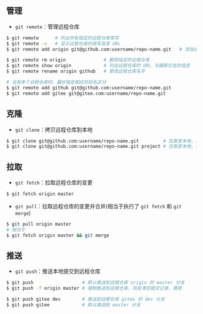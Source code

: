 ## 管理

+ `git remote`：管理远程仓库
```sh
$ git remote      # 列出所有指定的远程仓库简写
$ git remote -v   # 显示远程仓库的简写及其 URL
$ git remote add origin git@github.com:username/repo-name.git   # 添加远程仓库，并指定别名(origin)

$ git remote rm origin              # 删除指定的远程仓库
$ git remote show origin            # 列出远程仓库的 URL 与跟踪分支的信息
$ git remote rename origin github   # 更改远程仓库名字

# 当有多个远程仓库时，最好指定相应的别名区分
$ git remote add github git@github.com:username/repo-name.git
$ git remote add gitee git@gitee.com:username/repo-name.git
```



## 克隆

+ `git clone`：拷贝远程仓库到本地
```sh
$ git clone git@github.com:username/repo-name.git         # 拉取至本地，项目名称为 repo-name
$ git clone git@github.com:username/repo-name.git project # 拉取至本地，项目重命名为 project
```



## 拉取

+ `git fetch`：拉取远程仓库的变更
```sh
$ git fetch origin master
```

+ `git pull`：拉取远程仓库的变更并合并(相当于执行了 `git fetch` 和 `git merge`)
```sh
$ git pull origin master
# 相当于
$ git fetch origin master && git merge
```



## 推送

+ `git push`：推送本地提交到远程仓库
```sh
$ git push                  # 默认推送到远程仓库 origin 的 master 分支
$ git push -f origin master # 强制推送到远程仓库，将会清空提交记录，慎用

$ git push gitee dev        # 推送到远程仓库 gitee 的 dev 分支
$ git push gitee            # 默认推送到 master 分支
```
